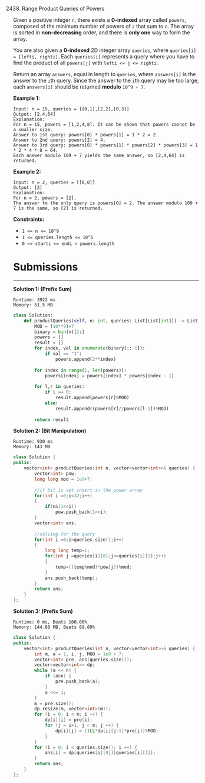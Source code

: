 2438. Range Product Queries of Powers

Given a positive integer `n`, there exists a **0-indexed** array called `powers`, composed of the minimum number of powers of `2` that sum to `n`. The array is sorted in **non-decreasing** order, and there is **only one** way to form the array.

You are also given a **0-indexed** 2D integer array `queries`, where `queries[i] = [lefti, righti]`. Each `queries[i]` represents a query where you have to find the product of all `powers[j]` with `lefti <= j <= righti`.

Return an array `answers`, equal in length to `queries`, where `answers[i]` is the answer to the `i`th query. Since the answer to the `i`th query may be too large, each `answers[i]` should be returned **modulo** `10^9 + 7`.

 

**Example 1:**
```
Input: n = 15, queries = [[0,1],[2,2],[0,3]]
Output: [2,4,64]
Explanation:
For n = 15, powers = [1,2,4,8]. It can be shown that powers cannot be a smaller size.
Answer to 1st query: powers[0] * powers[1] = 1 * 2 = 2.
Answer to 2nd query: powers[2] = 4.
Answer to 3rd query: powers[0] * powers[1] * powers[2] * powers[3] = 1 * 2 * 4 * 8 = 64.
Each answer modulo 109 + 7 yields the same answer, so [2,4,64] is returned.
```

**Example 2:**
```
Input: n = 2, queries = [[0,0]]
Output: [2]
Explanation:
For n = 2, powers = [2].
The answer to the only query is powers[0] = 2. The answer modulo 109 + 7 is the same, so [2] is returned.
```

**Constraints:**

* `1 <= n <= 10^9`
* `1 <= queries.length <= 10^5`
* `0 <= starti <= endi < powers.length`

# Submissions
---
**Solution 1: (Prefix Sum)**
```
Runtime: 3922 ms
Memory: 51.5 MB
```
```python
class Solution:
    def productQueries(self, n: int, queries: List[List[int]]) -> List[int]:
        MOD = (10**9)+7
        binary = bin(n)[2:]
        powers = []
        result = []
        for index, val in enumerate(binary[::-1]):
            if val == "1":
                powers.append(2**index)
                
        for index in range(1, len(powers)):
            powers[index] = powers[index] * powers[index - 1]    
        
        for l,r in queries:
            if l == 0:
                result.append(powers[r]%MOD)
            else:
                result.append((powers[r]//powers[l-1])%MOD)
                
        return result
```

**Solution 2: (Bit Manipulation)**
```
Runtime: 930 ms
Memory: 143 MB
```
```c++
class Solution {
public:
    vector<int> productQueries(int n, vector<vector<int>>& queries) {
        vector<int> pow;
        long long mod = 1e9+7;
        
        //if bit is set insert in the power array
        for(int i =0;i<32;i++)
        {
            if(n&(1<<i))
                pow.push_back(1<<i);
        }
        vector<int> ans;
        
        //solving for the query
        for(int i =0;i<queries.size();i++)
        {
            long long temp=1;
            for(int j =queries[i][0];j<=queries[i][1];j++)
            {
                temp=((temp%mod)*pow[j])%mod;
            }
            ans.push_back(temp);
        }
        return ans;
    }
};
```

**Solution 3: (Prefix Sum)**
```
Runtime: 0 ms, Beats 100.00%
Memory: 144.88 MB, Beats 89.89%
```
```c++
class Solution {
public:
    vector<int> productQueries(int n, vector<vector<int>>& queries) {
        int m, a = 1, i, j, MOD = 1e9 + 7;
        vector<int> pre, ans(queries.size());
        vector<vector<int>> dp;
        while (a <= n) {
            if (a&n) {
                pre.push_back(a);
            }
            a <<= 1;
        }
        m = pre.size();
        dp.resize(m, vector<int>(m));
        for (i = 0; i < m; i ++) {
            dp[i][i] = pre[i];
            for (j = i+1; j < m; j ++) {
                dp[i][j] = (1LL*dp[i][j-1]*pre[j])%MOD;
            }
        }
        for (i = 0; i < queries.size(); i ++) {
            ans[i] = dp[queries[i][0]][queries[i][1]];
        }
        return ans;
    }
};
```
